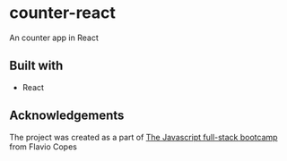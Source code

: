 # counter-react

An counter app in React

## Built with

- React

## Acknowledgements

The project was created as a part of [The Javascript full-stack bootcamp](https://thejsbootcamp.com/) from Flavio Copes
